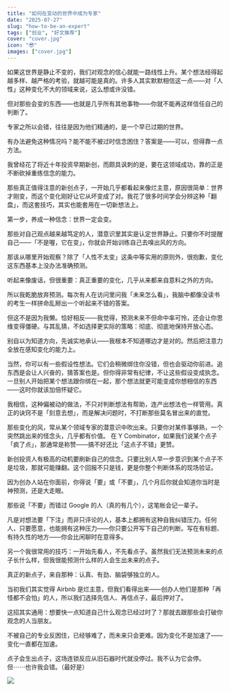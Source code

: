 ```yaml
---
title: "如何在变动的世界中成为专家"
date: "2025-07-27"
slug: "how-to-be-an-expert"
tags: ["创业", "好文推荐"]
cover: "cover.jpg"
icon: "😎"
images: ["cover.jpg"]
---
```

如果这世界是静止不变的，我们对观念的信心就能一路线性上升。某个想法经得起越多样、越严格的考验，就越可能是真的。许多人其实默默相信这一点——对「人性」这种变化不大的领域来说，这么想或许没错。



但对那些会变的东西——也就是几乎所有其他事物——你就不能再这样信任自己的判断了。



专家之所以会错，往往是因为他们精通的，是一个早已过期的世界。



有办法避免这种情况吗？能不能不被过时信念困住？答案是——可以，但得靠一点方法。



我曾经花了将近十年投资早期新创，而颇具讽刺的是，要在这领域成功，靠的正是不断砍掉重练信念的能力。



那些真正值得注意的新创点子，一开始几乎都看起来像烂主意，原因很简单：世界才刚变，而这个变化刚好让它从坏变成了对。我花了很多时间学会分辨这种「翻盘」，而这套技巧，其实也能套用在一切新想法上。



第一步，养成一种信念：世界一定会变。



那些对自己观点越来越笃定的人，潜意识里其实是认定世界静止。只要你不时提醒自己——「不是喔，它在变」，你就会开始训练自己去嗅出风的方向。



那该从哪里开始观察？除了「人性不太变」这条中等实用的原则外，很抱歉，变化这东西基本上没办法准确预测。



听起来像废话，但很重要：真正重要的变化，几乎从来都来自意料之外的方向。



所以我乾脆放弃预测。每次有人在访问里问我「未来怎么看」，我脑中都像没读书的考生一样拼命乱掰出一个听起来不错的答案。



但这不是因为我懒。恰好相反——我觉得，预测未来不但命中率可怜，还会让你思维变得僵硬。与其乱猜，不如选择更实际的策略：彻底、彻底地保持开放心态。



别自以为知道方向，先诚实地承认——我根本不知道哪边才是对的。然后把注意力全放在感知变化的能力上。



当然，你可以有一些假设性想法。它们会稍微绑住你没错，但也会驱动你前进。追东西是会让人兴奋的，猜答案也是。但你得非常有纪律，不让这些假设变成执念。
一旦别人开始把某个想法跟你绑在一起，那个想法就更可能变成你想相信的东西——这时你就该加倍怀疑它。



我相信，这种偏被动的做法，不只对判断想法有帮助，连产出想法也一样管用。真正的诀窍不是「刻意去想」，而是解决问题时，不打断那些莫名冒出来的直觉。



那些变化的风，常从某个领域专家的潜意识中吹出来。只要你对某件事够熟，一个突然跳出来的怪念头，几乎都有价值。
在 Y Combinator，如果我们说某个点子「疯了点」，那通常是称赞——搞不好还比「这点子不错」更赞。



新创投资人有极高的动机要刷新自己的信念。只要比别人早一步意识到某个点子不是垃圾，那就可能赚翻。这个回报不只是钱，更是你整个判断体系的现场验证。



因为创办人站在你面前，你得说「要」或「不要」，几个月后你就会知道你当时是神预测，还是大走眼。



那些说「不要」而错过 Google 的人（真的有几个），这笔帐会记一辈子。



凡是对想法要「下注」而非只评论的人，基本上都拥有这种自我纠错压力。任何人，只要愿意，也能拥有这种压力——你只要公开写下自己的判断。写在有标题、有持久性的地方——你会比闲聊时在意得多。



另一个我很常用的技巧：一开始先看人，不先看点子。虽然我们无法预测未来的点子长什么样，但我很能预测什么样的人会生出未来的点子。



真正的新点子，来自那种：认真、有劲、脑袋够独立的人。



当初我们其实觉得 Airbnb 是烂主意，但我们看得出来——创办人他们是那种「再怪都不会怕」的人，所以我们选择先信人、再信点子，最后押对了。



这招其实通用：想要快一点知道自己什么观念已经过时了？那就去跟那些会打破你观念的人当朋友。



不被自己的专业反困住，已经够难了，而未来只会更难。因为变化不是加速了——变化一直都在加速。



点子会生出点子，这场连锁反应从旧石器时代就没停过。我不认为它会停。
但⋯⋯也许我会错。（最好是）




![](https://prod-files-secure.s3.us-west-2.amazonaws.com/112d0858-5090-4d34-a606-b75eb8d65fd2/46476355-9cf3-4e99-9b7a-3531bc426380/1000202064.png?X-Amz-Algorithm=AWS4-HMAC-SHA256&X-Amz-Content-Sha256=UNSIGNED-PAYLOAD&X-Amz-Credential=ASIAZI2LB466TKEUD5HR%2F20251004%2Fus-west-2%2Fs3%2Faws4_request&X-Amz-Date=20251004T110921Z&X-Amz-Expires=3600&X-Amz-Security-Token=IQoJb3JpZ2luX2VjEML%2F%2F%2F%2F%2F%2F%2F%2F%2F%2FwEaCXVzLXdlc3QtMiJHMEUCIAzabVawiFIPoIDcMXNdwYth35ztAC%2FL19HozV%2FRrgiXAiEA%2B%2FOR6v8cWBbxthavL4dlSXElyHJbXz2ledNAU0dP94Mq%2FwMIWxAAGgw2Mzc0MjMxODM4MDUiDIUbWI8PM7pqR6cH%2FircA4l1uDNm7p1o5sS28udnQg%2FYG2LGGvkH7eCDKrpbe6NCmKqJ5Jp6LRT9BDgIE%2Fh%2B6daPdla3pNAwhg7GnY1I3DDRoHvAacDk5sl%2Fx1r8BWWMcGCefazT%2F%2BRAEzpt5skJDKdEb9p76jxeGQefZe61KqvxOKBHu5aHT2%2FEljYBm3FryrYu%2BC1xV%2BZgmhGG2k006HyKk%2FCDO3d9qZ6BwMb0u20tokFsXXHnkO7cnBR5FADeND5iRNyKxVk0NndzKJ6Bk96JcyTxy%2BjV0IyRaCTxWuZqZqFH9XIkhWedUiwiXZP9bX4733tBHqvl2WM3OQ0dXCblVDOd4911zEMAWUGk953IHqK1ydIir4fR%2BlsI5lWJMPsmYIzddlzZwyzOcQR7luTOhx3h%2F0h%2B%2B8mt63ceY560zLIJDYIRERww1Q6g6H3%2BtlTneJ1Np1mZORrB9h3GNIlC%2BpM5jFR7spG3FpbhFOP%2FxOWOT6PvPY4Z%2BdJDljo4JJ58CR5n0r1znVbVYxq5xAiYMIwfjtz8PWlPfDJWI1r1S1OYnBA2CXPylCetzivMg%2ByPyRSYd%2FDTmDKcxNglwfqslGgu1SA6LuMIps9HQVX4%2BEqjuhiSZi48pGJdnUKFyu7m3LXJmlhoDOyeMLfgg8cGOqUBfXZadBtrxMpmkWzXfonwKJUkeOcj1ulWYTKC74d5TTgKr0Dr4di0FchED4z%2FN4YEyM0j7vnbMsFv6%2Fis6jKJijvEq73ubLRH7PK5ZfbFAAQECkX9gSt%2B5H3Uj48c2UDAonM9zD5w4tYYhk%2F%2FX8w8Y4OVn4VEx68wDE1tLO5S6R2ad4DCyXnBdSC40KvyZGp6LIILh3kAE7f4xcrt4If0dhh1tnvH&X-Amz-Signature=131eb228738b16cb99538d967239466f60fae7ca3e92c062596d29b5f0b5be0b&X-Amz-SignedHeaders=host&x-amz-checksum-mode=ENABLED&x-id=GetObject)

